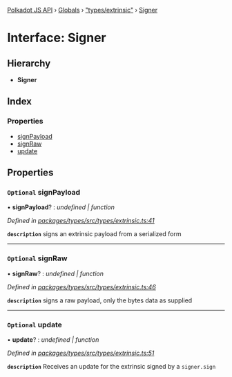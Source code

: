 [Polkadot JS API](../README.md) › [Globals](../globals.md) › ["types/extrinsic"](../modules/_types_extrinsic_.md) › [Signer](_types_extrinsic_.signer.md)

# Interface: Signer

## Hierarchy

* **Signer**

## Index

### Properties

* [signPayload](_types_extrinsic_.signer.md#optional-signpayload)
* [signRaw](_types_extrinsic_.signer.md#optional-signraw)
* [update](_types_extrinsic_.signer.md#optional-update)

## Properties

### `Optional` signPayload

• **signPayload**? : *undefined | function*

*Defined in [packages/types/src/types/extrinsic.ts:41](https://github.com/polkadot-js/api/blob/849f519efe/packages/types/src/types/extrinsic.ts#L41)*

**`description`** signs an extrinsic payload from a serialized form

___

### `Optional` signRaw

• **signRaw**? : *undefined | function*

*Defined in [packages/types/src/types/extrinsic.ts:46](https://github.com/polkadot-js/api/blob/849f519efe/packages/types/src/types/extrinsic.ts#L46)*

**`description`** signs a raw payload, only the bytes data as supplied

___

### `Optional` update

• **update**? : *undefined | function*

*Defined in [packages/types/src/types/extrinsic.ts:51](https://github.com/polkadot-js/api/blob/849f519efe/packages/types/src/types/extrinsic.ts#L51)*

**`description`** Receives an update for the extrinsic signed by a `signer.sign`

